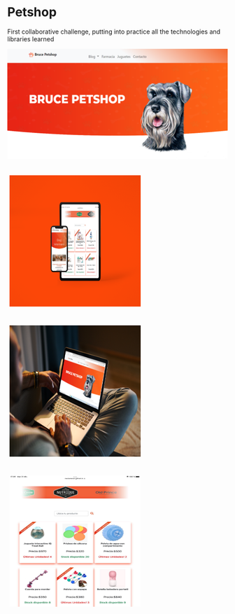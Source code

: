 # Petshop

First collaborative challenge, putting into practice all the technologies and libraries learned

![Header](https://github.com/marianteran/petshop/blob/master/home_a.png?raw=true "Header")

<p>
    <img src="https://github.com/marianteran/petshop/blob/master/ipad.png?raw=true" width="300px" height="300px" hspace="5" vspace="20"/>
    <img src="https://github.com/marianteran/petshop/blob/master/mockup-of-a-man-using-a-macbook-in-a-cozy-living-room-2324-el1.png?raw=true" width="300px" height="300px" hspace="5" vspace="20"/>
    <img src="https://github.com/marianteran/petshop/blob/master/tablet_1.jpg?raw=true" width="300px" height="300px" hspace="5" vspace="20"/>

</p>
